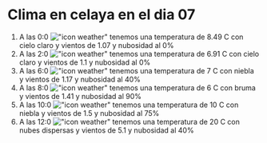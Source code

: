 # Clima en celaya en el dia 07

1. A las 0:0 !["icon weather"](http://openweathermap.org/img/w/01n.png) tenemos una temperatura de 8.49 C con cielo claro y  vientos de 1.07 y nubosidad al 0%
1. A las 2:0 !["icon weather"](http://openweathermap.org/img/w/01n.png) tenemos una temperatura de 6.91 C con cielo claro y  vientos de 1.1 y nubosidad al 0%
1. A las 6:0 !["icon weather"](http://openweathermap.org/img/w/50n.png) tenemos una temperatura de 7 C con niebla y  vientos de 1.17 y nubosidad al 40%
1. A las 8:0 !["icon weather"](http://openweathermap.org/img/w/50n.png) tenemos una temperatura de 6 C con bruma y  vientos de 1.41 y nubosidad al 90%
1. A las 10:0 !["icon weather"](http://openweathermap.org/img/w/50d.png) tenemos una temperatura de 10 C con niebla y  vientos de 1.5 y nubosidad al 75%
1. A las 12:0 !["icon weather"](http://openweathermap.org/img/w/03d.png) tenemos una temperatura de 20 C con nubes dispersas y  vientos de 5.1 y nubosidad al 40%
